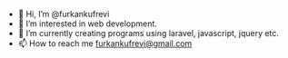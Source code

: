 - 👋 Hi, I’m @furkankufrevi
- 👀 I’m interested in web development.
- 🌱 I’m currently creating programs using laravel, javascript, jquery etc.
- 📫 How to reach me furkankufrevi@gmail.com

